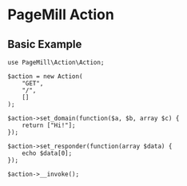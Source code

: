 # PageMill Action

## Basic Example

```
use PageMill\Action\Action;

$action = new Action(
    "GET",
    "/",
    []
);

$action->set_domain(function($a, $b, array $c) {
    return ["Hi!"];
});

$action->set_responder(function(array $data) {
    echo $data[0];
});

$action->__invoke();
```